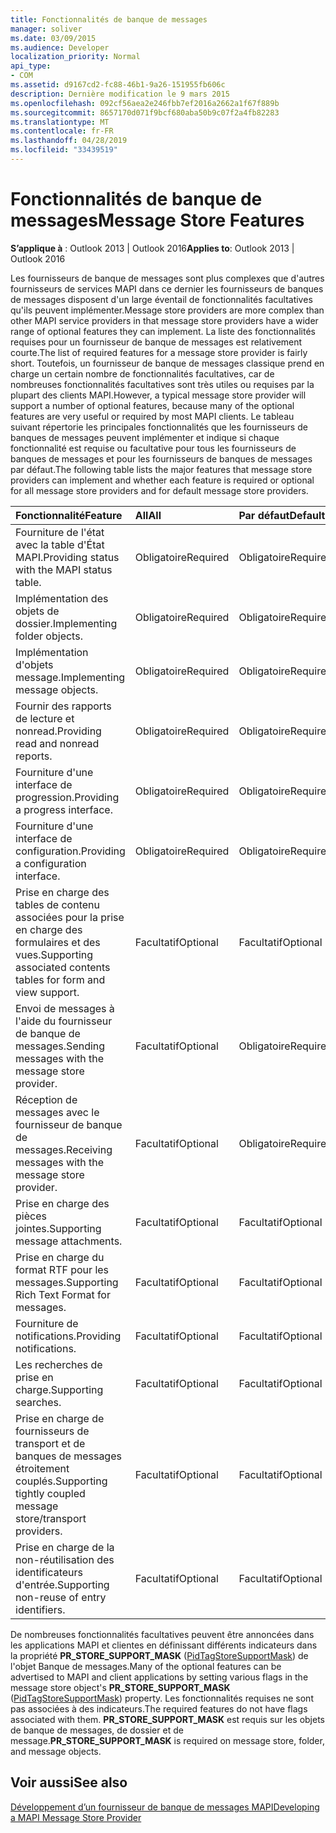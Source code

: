 ```yaml
---
title: Fonctionnalités de banque de messages
manager: soliver
ms.date: 03/09/2015
ms.audience: Developer
localization_priority: Normal
api_type:
- COM
ms.assetid: d9167cd2-fc88-46b1-9a26-151955fb606c
description: Dernière modification le 9 mars 2015
ms.openlocfilehash: 092cf56aea2e246fbb7ef2016a2662a1f67f889b
ms.sourcegitcommit: 8657170d071f9bcf680aba50b9c07f2a4fb82283
ms.translationtype: MT
ms.contentlocale: fr-FR
ms.lasthandoff: 04/28/2019
ms.locfileid: "33439519"
---
```

# <a name="message-store-features"></a><span data-ttu-id="c0446-103">Fonctionnalités de banque de messages</span><span class="sxs-lookup"><span data-stu-id="c0446-103">Message Store Features</span></span>

  
  
<span data-ttu-id="c0446-104">**S’applique à** : Outlook 2013 | Outlook 2016</span><span class="sxs-lookup"><span data-stu-id="c0446-104">**Applies to**: Outlook 2013 | Outlook 2016</span></span> 
  
<span data-ttu-id="c0446-105">Les fournisseurs de banque de messages sont plus complexes que d'autres fournisseurs de services MAPI dans ce dernier les fournisseurs de banques de messages disposent d'un large éventail de fonctionnalités facultatives qu'ils peuvent implémenter.</span><span class="sxs-lookup"><span data-stu-id="c0446-105">Message store providers are more complex than other MAPI service providers in that message store providers have a wider range of optional features they can implement.</span></span> <span data-ttu-id="c0446-106">La liste des fonctionnalités requises pour un fournisseur de banque de messages est relativement courte.</span><span class="sxs-lookup"><span data-stu-id="c0446-106">The list of required features for a message store provider is fairly short.</span></span> <span data-ttu-id="c0446-107">Toutefois, un fournisseur de banque de messages classique prend en charge un certain nombre de fonctionnalités facultatives, car de nombreuses fonctionnalités facultatives sont très utiles ou requises par la plupart des clients MAPI.</span><span class="sxs-lookup"><span data-stu-id="c0446-107">However, a typical message store provider will support a number of optional features, because many of the optional features are very useful or required by most MAPI clients.</span></span> <span data-ttu-id="c0446-108">Le tableau suivant répertorie les principales fonctionnalités que les fournisseurs de banques de messages peuvent implémenter et indique si chaque fonctionnalité est requise ou facultative pour tous les fournisseurs de banques de messages et pour les fournisseurs de banques de messages par défaut.</span><span class="sxs-lookup"><span data-stu-id="c0446-108">The following table lists the major features that message store providers can implement and whether each feature is required or optional for all message store providers and for default message store providers.</span></span>
  
|<span data-ttu-id="c0446-109">**Fonctionnalité**</span><span class="sxs-lookup"><span data-stu-id="c0446-109">**Feature**</span></span>|<span data-ttu-id="c0446-110">**All**</span><span class="sxs-lookup"><span data-stu-id="c0446-110">**All**</span></span>|<span data-ttu-id="c0446-111">**Par défaut**</span><span class="sxs-lookup"><span data-stu-id="c0446-111">**Default**</span></span>|
|:-----|:-----|:-----|
|<span data-ttu-id="c0446-112">Fourniture de l'état avec la table d'État MAPI.</span><span class="sxs-lookup"><span data-stu-id="c0446-112">Providing status with the MAPI status table.</span></span>  <br/> |<span data-ttu-id="c0446-113">Obligatoire</span><span class="sxs-lookup"><span data-stu-id="c0446-113">Required</span></span>  <br/> |<span data-ttu-id="c0446-114">Obligatoire</span><span class="sxs-lookup"><span data-stu-id="c0446-114">Required</span></span>  <br/> |
|<span data-ttu-id="c0446-115">Implémentation des objets de dossier.</span><span class="sxs-lookup"><span data-stu-id="c0446-115">Implementing folder objects.</span></span>  <br/> |<span data-ttu-id="c0446-116">Obligatoire</span><span class="sxs-lookup"><span data-stu-id="c0446-116">Required</span></span>  <br/> |<span data-ttu-id="c0446-117">Obligatoire</span><span class="sxs-lookup"><span data-stu-id="c0446-117">Required</span></span>  <br/> |
|<span data-ttu-id="c0446-118">Implémentation d'objets message.</span><span class="sxs-lookup"><span data-stu-id="c0446-118">Implementing message objects.</span></span>  <br/> |<span data-ttu-id="c0446-119">Obligatoire</span><span class="sxs-lookup"><span data-stu-id="c0446-119">Required</span></span>  <br/> |<span data-ttu-id="c0446-120">Obligatoire</span><span class="sxs-lookup"><span data-stu-id="c0446-120">Required</span></span>  <br/> |
|<span data-ttu-id="c0446-121">Fournir des rapports de lecture et nonread.</span><span class="sxs-lookup"><span data-stu-id="c0446-121">Providing read and nonread reports.</span></span>  <br/> |<span data-ttu-id="c0446-122">Obligatoire</span><span class="sxs-lookup"><span data-stu-id="c0446-122">Required</span></span>  <br/> |<span data-ttu-id="c0446-123">Obligatoire</span><span class="sxs-lookup"><span data-stu-id="c0446-123">Required</span></span>  <br/> |
|<span data-ttu-id="c0446-124">Fourniture d'une interface de progression.</span><span class="sxs-lookup"><span data-stu-id="c0446-124">Providing a progress interface.</span></span>  <br/> |<span data-ttu-id="c0446-125">Obligatoire</span><span class="sxs-lookup"><span data-stu-id="c0446-125">Required</span></span>  <br/> |<span data-ttu-id="c0446-126">Obligatoire</span><span class="sxs-lookup"><span data-stu-id="c0446-126">Required</span></span>  <br/> |
|<span data-ttu-id="c0446-127">Fourniture d'une interface de configuration.</span><span class="sxs-lookup"><span data-stu-id="c0446-127">Providing a configuration interface.</span></span>  <br/> |<span data-ttu-id="c0446-128">Obligatoire</span><span class="sxs-lookup"><span data-stu-id="c0446-128">Required</span></span>  <br/> |<span data-ttu-id="c0446-129">Obligatoire</span><span class="sxs-lookup"><span data-stu-id="c0446-129">Required</span></span>  <br/> |
|<span data-ttu-id="c0446-130">Prise en charge des tables de contenu associées pour la prise en charge des formulaires et des vues.</span><span class="sxs-lookup"><span data-stu-id="c0446-130">Supporting associated contents tables for form and view support.</span></span>  <br/> |<span data-ttu-id="c0446-131">Facultatif</span><span class="sxs-lookup"><span data-stu-id="c0446-131">Optional</span></span>  <br/> |<span data-ttu-id="c0446-132">Facultatif</span><span class="sxs-lookup"><span data-stu-id="c0446-132">Optional</span></span>  <br/> |
|<span data-ttu-id="c0446-133">Envoi de messages à l'aide du fournisseur de banque de messages.</span><span class="sxs-lookup"><span data-stu-id="c0446-133">Sending messages with the message store provider.</span></span>  <br/> |<span data-ttu-id="c0446-134">Facultatif</span><span class="sxs-lookup"><span data-stu-id="c0446-134">Optional</span></span>  <br/> |<span data-ttu-id="c0446-135">Obligatoire</span><span class="sxs-lookup"><span data-stu-id="c0446-135">Required</span></span>  <br/> |
|<span data-ttu-id="c0446-136">Réception de messages avec le fournisseur de banque de messages.</span><span class="sxs-lookup"><span data-stu-id="c0446-136">Receiving messages with the message store provider.</span></span>  <br/> |<span data-ttu-id="c0446-137">Facultatif</span><span class="sxs-lookup"><span data-stu-id="c0446-137">Optional</span></span>  <br/> |<span data-ttu-id="c0446-138">Obligatoire</span><span class="sxs-lookup"><span data-stu-id="c0446-138">Required</span></span>  <br/> |
|<span data-ttu-id="c0446-139">Prise en charge des pièces jointes.</span><span class="sxs-lookup"><span data-stu-id="c0446-139">Supporting message attachments.</span></span>  <br/> |<span data-ttu-id="c0446-140">Facultatif</span><span class="sxs-lookup"><span data-stu-id="c0446-140">Optional</span></span>  <br/> |<span data-ttu-id="c0446-141">Facultatif</span><span class="sxs-lookup"><span data-stu-id="c0446-141">Optional</span></span>  <br/> |
|<span data-ttu-id="c0446-142">Prise en charge du format RTF pour les messages.</span><span class="sxs-lookup"><span data-stu-id="c0446-142">Supporting Rich Text Format for messages.</span></span>  <br/> |<span data-ttu-id="c0446-143">Facultatif</span><span class="sxs-lookup"><span data-stu-id="c0446-143">Optional</span></span>  <br/> |<span data-ttu-id="c0446-144">Facultatif</span><span class="sxs-lookup"><span data-stu-id="c0446-144">Optional</span></span>  <br/> |
|<span data-ttu-id="c0446-145">Fourniture de notifications.</span><span class="sxs-lookup"><span data-stu-id="c0446-145">Providing notifications.</span></span>  <br/> |<span data-ttu-id="c0446-146">Facultatif</span><span class="sxs-lookup"><span data-stu-id="c0446-146">Optional</span></span>  <br/> |<span data-ttu-id="c0446-147">Facultatif</span><span class="sxs-lookup"><span data-stu-id="c0446-147">Optional</span></span>  <br/> |
|<span data-ttu-id="c0446-148">Les recherches de prise en charge.</span><span class="sxs-lookup"><span data-stu-id="c0446-148">Supporting searches.</span></span>  <br/> |<span data-ttu-id="c0446-149">Facultatif</span><span class="sxs-lookup"><span data-stu-id="c0446-149">Optional</span></span>  <br/> |<span data-ttu-id="c0446-150">Facultatif</span><span class="sxs-lookup"><span data-stu-id="c0446-150">Optional</span></span>  <br/> |
|<span data-ttu-id="c0446-151">Prise en charge de fournisseurs de transport et de banques de messages étroitement couplés.</span><span class="sxs-lookup"><span data-stu-id="c0446-151">Supporting tightly coupled message store/transport providers.</span></span>  <br/> |<span data-ttu-id="c0446-152">Facultatif</span><span class="sxs-lookup"><span data-stu-id="c0446-152">Optional</span></span>  <br/> |<span data-ttu-id="c0446-153">Facultatif</span><span class="sxs-lookup"><span data-stu-id="c0446-153">Optional</span></span>  <br/> |
|<span data-ttu-id="c0446-154">Prise en charge de la non-réutilisation des identificateurs d'entrée.</span><span class="sxs-lookup"><span data-stu-id="c0446-154">Supporting non-reuse of entry identifiers.</span></span>  <br/> |<span data-ttu-id="c0446-155">Facultatif</span><span class="sxs-lookup"><span data-stu-id="c0446-155">Optional</span></span>  <br/> |<span data-ttu-id="c0446-156">Facultatif</span><span class="sxs-lookup"><span data-stu-id="c0446-156">Optional</span></span>  <br/> |
   
<span data-ttu-id="c0446-157">De nombreuses fonctionnalités facultatives peuvent être annoncées dans les applications MAPI et clientes en définissant différents indicateurs dans la propriété **PR_STORE_SUPPORT_MASK** ([PidTagStoreSupportMask](pidtagstoresupportmask-canonical-property.md)) de l'objet Banque de messages.</span><span class="sxs-lookup"><span data-stu-id="c0446-157">Many of the optional features can be advertised to MAPI and client applications by setting various flags in the message store object's **PR_STORE_SUPPORT_MASK** ([PidTagStoreSupportMask](pidtagstoresupportmask-canonical-property.md)) property.</span></span> <span data-ttu-id="c0446-158">Les fonctionnalités requises ne sont pas associées à des indicateurs.</span><span class="sxs-lookup"><span data-stu-id="c0446-158">The required features do not have flags associated with them.</span></span> <span data-ttu-id="c0446-159">**PR_STORE_SUPPORT_MASK** est requis sur les objets de banque de messages, de dossier et de message.</span><span class="sxs-lookup"><span data-stu-id="c0446-159">**PR_STORE_SUPPORT_MASK** is required on message store, folder, and message objects.</span></span> 
  
## <a name="see-also"></a><span data-ttu-id="c0446-160">Voir aussi</span><span class="sxs-lookup"><span data-stu-id="c0446-160">See also</span></span>



[<span data-ttu-id="c0446-161">Développement d’un fournisseur de banque de messages MAPI</span><span class="sxs-lookup"><span data-stu-id="c0446-161">Developing a MAPI Message Store Provider</span></span>](developing-a-mapi-message-store-provider.md)

